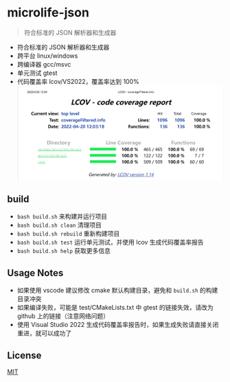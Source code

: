 # microlife-json

> 符合标准的 JSON 解析器和生成器

- 符合标准的 JSON 解析器和生成器
- 跨平台 linux/windows
- 跨编译器 gcc/msvc
- 单元测试 gtest
- 代码覆盖率 lcov/VS2022，覆盖率达到 100%
    ![code coverage](doc/lcov-2022_04_20.png)

## build

- `bash build.sh` 来构建并运行项目
- `bash build.sh clean` 清理项目
- `bash build.sh rebuild` 重新构建项目
- `bash build.sh test` 运行单元测试，并使用 lcov 生成代码覆盖率报告
- `bash build.sh help` 获取更多信息

## Usage Notes

- 如果使用 vscode 建议修改 cmake 默认构建目录，避免和 `build.sh` 的构建目录冲突
- 如果编译失败，可能是 test/CMakeLists.txt 中 gtest 的链接失效，请改为 github 上的链接（注意网络问题）
- 使用 Visual Studio 2022 生成代码覆盖率报告时，如果生成失败请直接关闭重进，就可以成功了

## License

[MIT](LICENSE)

